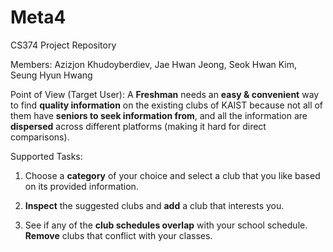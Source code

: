 # Meta4
CS374 Project Repository

Members: Azizjon Khudoyberdiev, Jae Hwan Jeong, Seok Hwan Kim, Seung Hyun Hwang

Point of View (Target User): A __Freshman__ needs an __easy & convenient__ way to find __quality information__ on the existing clubs of KAIST because not all of them have __seniors to seek information from__, and all the information are __dispersed__ across different platforms (making it hard for direct comparisons).

Supported Tasks:
1. Choose a __category__ of your choice and select a club that you like based on its provided information.

2. __Inspect__ the suggested clubs and __add__ a club that interests you.

3. See if any of the __club schedules overlap__ with your school schedule. __Remove__ clubs that conflict with your classes.
